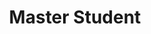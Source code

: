 ---
layout: person
name: "Yuwen Qu"
image: "/assets/people/quyuwen.jpg" 
title: "Master Student"
category: "Student"
links:
    - link: "522025710033@smail.nju.edu.cn"
      icon: "email"
---